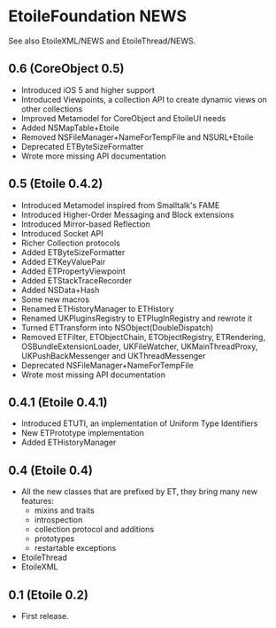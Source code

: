 EtoileFoundation NEWS
=====================

See also EtoileXML/NEWS and EtoileThread/NEWS.

0.6 (CoreObject 0.5)
--------------------

- Introduced iOS 5 and higher support
- Introduced Viewpoints, a collection API to create dynamic views on other collections
- Improved Metamodel for CoreObject and EtoileUI needs
- Added NSMapTable+Etoile
- Removed NSFileManager+NameForTempFile and NSURL+Etoile
- Deprecated ETByteSizeFormatter
- Wrote more missing API documentation

0.5 (Etoile 0.4.2)
------------------

- Introduced Metamodel inspired from Smalltalk's FAME
- Introduced Higher-Order Messaging and Block extensions
- Introduced Mirror-based Reflection
- Introduced Socket API
- Richer Collection protocols
- Added ETByteSizeFormatter
- Added ETKeyValuePair
- Added ETPropertyViewpoint
- Added ETStackTraceRecorder
- Added NSData+Hash
- Some new macros
- Renamed ETHistoryManager to ETHistory
- Renamed UKPluginsRegistry to ETPlugInRegistry and rewrote it
- Turned ETTransform into NSObject(DoubleDispatch)
- Removed ETFilter, ETObjectChain, ETObjectRegistry, ETRendering, 
  OSBundleExtensionLoader, UKFileWatcher, UKMainThreadProxy, 
  UKPushBackMessenger and UKThreadMessenger
- Deprecated NSFileManager+NameForTempFile
- Wrote most missing API documentation

0.4.1 (Etoile 0.4.1)
--------------------

- Introduced ETUTI, an implementation of Uniform Type Identifiers
- New ETPrototype implementation
- Added ETHistoryManager

0.4 (Etoile 0.4)
----------------

- All the new classes that are prefixed by ET, they bring many new features:
	- mixins and traits
	- introspection
	- collection protocol and additions
	- prototypes
	- restartable exceptions
- EtoileThread
- EtoileXML


0.1 (Etoile 0.2)
----------------

- First release.
